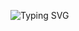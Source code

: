 ![Typing SVG](https://readme-typing-svg.herokuapp.com?font=Fira+Code&duration=3000&pause=800&color=118AF7&multiline=true&width=450&height=100&lines=Hi+There%2C+%F0%9F%91%8B;I'm+Mohammad+Abdulhakim;Here+are+Some+of+my+projects+below++%E2%9C%A8.)

